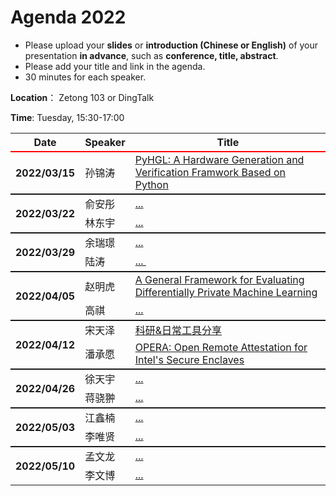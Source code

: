 # Agenda 2022

- Please upload your **slides** or **introduction (Chinese or English)** of your presentation **in advance**, such as **conference, title, abstract**.
- Please add your title and link in the agenda.
- 30 minutes for each speaker.

**Location**： Zetong 103 or DingTalk

**Time**: Tuesday, 15:30-17:00



<table>
<tr>
    <th> Date </th>
    <th> Speaker </th>
    <th style="width:600px;"> Title </th>
</tr>

<!-- new -->

<tr style="border-top:2px solid red;">
    <th rowspan=1> 2022/03/15 </th>
    <td>  孙锦涛 </td>
    <td><a href="https://github.com/ZJU-ARClab/Seminar/tree/main/2022/03-15"> PyHGL: A Hardware Generation and Verification Framwork Based on Python </a></td>
</tr>
	
<tr style="border-top:2px solid;">
    <th rowspan=2> 2022/03/22 </th>
    <td>  俞安彤 </td>
    <td><a href="https://github.com/ZJU-ARClab/Seminar/tree/main/2022/03-22"> ... </a></td>
</tr>
<tr >
    <td>  林东宇 </td>
    <td> <a href="https://github.com/ZJU-ARClab/Seminar/tree/main/2022/03-22"> ... </a></td>
</tr>

<tr style="border-top:2px solid;">
    <th rowspan=2> 2022/03/29 </th>
    <td> 余瑞璟 </td>
    <td><a href="https://github.com/ZJU-ARClab/Seminar/tree/main/2022/03-29"> ... </a></td>
</tr>
<tr >
    <td>  陆涛	 </td>
    <td> <a href="https://github.com/ZJU-ARClab/Seminar/tree/main/2022/03-29"> ... </a></td>
</tr>


<tr style="border-top:2px solid;">
    <th rowspan=2> 2022/04/05 </th>
    <td> 赵明虎 </td>
    <td><a href="https://github.com/ZJU-ARClab/Seminar/tree/main/2022/04-05"> A General Framework for Evaluating Differentially Private Machine Learning </a></td>
</tr>
<tr >
    <td> 高祺 </td>
    <td> <a href="https://github.com/ZJU-ARClab/Seminar/tree/main/2022/04-05"> ... </a></td>
</tr>


<tr style="border-top:2px solid;">
    <th rowspan=2> 2022/04/12 </th>
    <td> 宋天泽 </td>
    <td><a href="https://github.com/ZJU-ARClab/Seminar/tree/main/2022/04-12"> 科研&日常工具分享 </a></td>
</tr>
<tr >
    <td> 潘承愿 </td>
    <td> <a href="https://github.com/ZJU-ARClab/Seminar/tree/main/2022/04-12"> OPERA: Open Remote Attestation for Intel's Secure Enclaves </a></td>
</tr>


<tr style="border-top:2px solid;">
    <th rowspan=2> 2022/04/26 </th>
    <td>  徐天宇 </td>
    <td><a href="https://github.com/ZJU-ARClab/Seminar/tree/main/2022/04-26"> ... </a></td>
</tr>
<tr >
    <td> 蒋骁翀	 </td>
    <td> <a href="https://github.com/ZJU-ARClab/Seminar/tree/main/2022/04-26"> ... </a></td>
</tr>

<tr style="border-top:2px solid;">
    <th rowspan=2> 2022/05/03 </th>
    <td> 江鑫楠 </td>
    <td><a href="https://github.com/ZJU-ARClab/Seminar/tree/main/2022/05-03"> ... </a></td>
</tr>
<tr >
    <td> 李唯贤 </td>
    <td> <a href="https://github.com/ZJU-ARClab/Seminar/tree/main/2022/05-03"> ... </a></td>
</tr>



<tr style="border-top:2px solid;">
    <th rowspan=2> 2022/05/10 </th>
    <td> 孟文龙 </td>
    <td><a href="https://github.com/ZJU-ARClab/Seminar/tree/main/2022/05-10"> ... </a></td>
</tr>
<tr >
    <td> 李文博 </td>
    <td> <a href="https://github.com/ZJU-ARClab/Seminar/tree/main/2022/05-10"> ... </a></td>
</tr>




</table>
